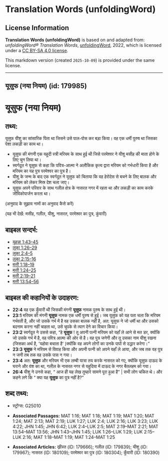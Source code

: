 # Translation Words (unfoldingWord)

## License Information

**Translation Words (unfoldingWord)** is based on and adapted from: _unfoldingWord® Translation Words_, [unfoldingWord](https://unfoldingword.org/utw), 2022, which is licensed under a [CC BY-SA 4.0 license](https://creativecommons.org/licenses/by-sa/4.0/legalcode.en).

This markdown version (created `2025-10-09`) is provided under the same license.



--------------------------------

## यूसुफ (नया नियम) (id: 179985)

यूसुफ (नया नियम)
================

तथ्य:
-----

यूसुफ यीशु का सांसारिक पिता था जिसने उसे पाल\-पोस कर बड़ा किया। वह एक धर्मी पुरुष था जिसका पेशा लकड़ी का काम था।

* यूसुफ की मंगनी एक यहूदी स्त्री मरियम के साथ हुई थी जिसे परमेश्वर ने यीशु मसीह की माता होने के लिए चुन लिया था।
* स्वर्गदूत ने यूसुफ से कहा कि पवित्र\-आत्मा ने अलौकिक कृत्य द्वारा मरियम को गर्भधारी किया है और मरियम का यह पुत्र परमेश्वर का पुत्र है।
* यीशु के जन्म के बाद एक स्वर्गदूत ने यूसुफ को चिताया कि वह हेरोदेस से बचने के लिए बालक और मरियम को लेकर मिस्र देश चला जाए।
* यूसुफ अपने परिवार के साथ गलील क्षेत्र के नासरत नगर में रहता था और लकड़ी का काम करके जीविकोपार्जन करता था।

(अनुवाद के सुझाव नामों का अनुवाद कैसे करें)

(यह भी देखें: मसीह, गलील, यीशु, नासरत, परमेश्वर का पुत्र, कुंवारी)

बाइबल सन्दर्भ:
--------------

* [यूहन्ना 1:43–45](https://ref.ly/John1:43-John1:45)
* [लूका 1:26–29](https://ref.ly/Luke1:26-Luke1:29)
* [लूका 2:4–5](https://ref.ly/Luke2:4-Luke2:5)
* [लूका 2:15–16](https://ref.ly/Luke2:15-Luke2:16)
* [मत्ती 1:18–19](https://ref.ly/Matt1:18-Matt1:19)
* [मत्ती 1:24–25](https://ref.ly/Matt1:24-Matt1:25)
* [मत्ती 2:19–21](https://ref.ly/Matt2:19-Matt2:21)
* [मत्ती 13:54–56](https://ref.ly/Matt13:54-Matt13:56)

बाइबल की कहानियों के उदाहरण:
----------------------------

* **22:4** वह एक कुँवारी थी जिसकी मंगनी **यूसुफ** नामक पुरुष के साथ हुई थी।
* **23:1** मरियम की मंगनी **यूसुफ** नामक एक धर्मी पुरुष से हुई। जब यूसुफ को यह पता चला कि मरियम गर्भवती है, और जो उसके गर्भ में है वह उसका बालक नहीं है, अत: यूसुफ ने जो धर्मी था और उसको बदनाम करना नहीं चाहता था, उसे चुपके से त्याग देने का विचार किया।
* **23:2** स्वर्गदूत ने उससे कहा, “हे **यूसुफ** ! तू अपनी पत्नी मरियम को यहाँ ले आने से मत डर, क्योंकि जो उसके गर्भ में है, वह पवित्र आत्मा की ओर से है। वह पुत्र जनेगी और तू उसका नाम यीशु रखना (जिसका अर्थ है, 'यहोवा बचाता है' )क्योंकि वह अपने लोगों का उनके पापों से उद्धार करेगा।”
* **23:3** **यूसुफ** ने मरियम से विवाह किया और अपनी पत्नी को अपने यहाँ ले आया, और जब तक वह पुत्र न जनी तब तक वह उसके पास न गया।
* **23:4** अत: **यूसुफ** और मरियम भी एक लम्बी यात्रा तय करके नासरत को गए, क्योंकि यूसुफ दाऊद के घराने और वंश का था, गलील के नासरत नगर से यहूदिया में दाऊद के नगर बैतलहम को गया।
* **26:4** यीशु ने उनसे कहा, “ आज ही यह लेख तुम्हारे सामने पूरा हुआ है” \| सभी लोग चकित थे। और कहने लगे कि “ क्या यह **यूसुफ** का पुत्र नहीं है?”

शब्द तथ्य:
----------

* स्ट्रोंग्स: G25010

* **Associated Passages:** MAT 1:16; MAT 1:18; MAT 1:19; MAT 1:20; MAT 1:24; MAT 2:13; MAT 2:19; LUK 1:27; LUK 2:4; LUK 2:16; LUK 3:23; LUK 4:22; JHN 1:45; JHN 6:42; LUK 2:4–LUK 2:5; MAT 2:19–MAT 2:21; MAT 13:54–MAT 13:56; JHN 1:43–JHN 1:45; LUK 1:26–LUK 1:29; LUK 2:15–LUK 2:16; MAT 1:18–MAT 1:19; MAT 1:24–MAT 1:25
* **Associated Articles:** ख्रीस्त (ID: 179666); गलील (ID: 179839); यीशु (ID: 179967); नासरत (ID: 180109); परमेश्वर का पुत्र (ID: 180304); कुँवारी (ID: 180390)

